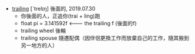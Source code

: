 - [trailing](https://tw.dictionary.search.yahoo.com/search?p=trailing) [ˋtrelɪŋ] 後面的, 2019.07.30
  - 你後面的人，正追你(trai + ling)跑
  - float pi = 3.141592f <--- the trailing f (後面的f)
  - trailing wheel 後輪
  - trailing spouse 隨遷配偶（因伴侶更換工作而放棄自己的工作，隨其搬到另一地方的人）
